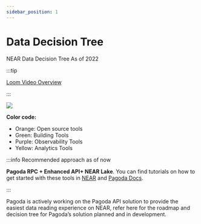```yaml
---
sidebar_position: 1
---
```


# Data Decision Tree

NEAR Data Decision Tree As of 2022

:::tip

[Loom Video Overview](https://www.loom.com/share/b6894b06a617453b81ae8872ab914b76)

:::

![](/img/tree/image4.png)


**Color code:**
- Orange: Open source tools
- Green: Building Tools
- Purple: Observability Tools
- Yellow: Analytics Tools


:::info Recommended approach as of now

**Pagoda RPC + Enhanced API+ NEAR Lake**.
You can find tutorials on how to get started with these tools in [NEAR](http://docs.near.org) and [Pagoda Docs](http://docs.pagoda.co). 

:::

Pagoda is actively working on the Pagoda API solution to provide the easiest data reading experience on NEAR, refer here for the roadmap and decision tree for Pagoda’s solution planned and in development.
